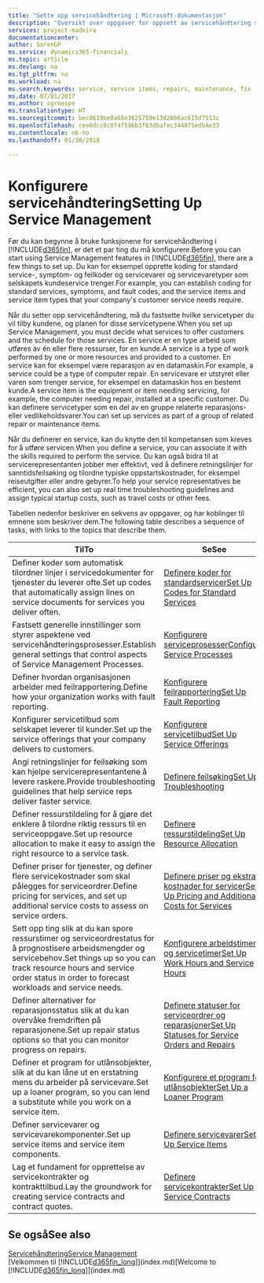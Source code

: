 ```yaml
---
title: "Sette opp servicehåndtering | Microsoft-dokumentasjon"
description: "Oversikt over oppgaver for oppsett av servicehåndtering som er tilpasset måten organisasjonene håndterer tjenestene på."
services: project-madeira
documentationcenter: 
author: SorenGP
ms.service: dynamics365-financials
ms.topic: article
ms.devlang: na
ms.tgt_pltfrm: na
ms.workload: na
ms.search.keywords: service, service items, repairs, maintenance, fix
ms.date: 07/01/2017
ms.author: sgroespe
ms.translationtype: HT
ms.sourcegitcommit: bec0619be0a65e3625759e13d2866ac615d7513c
ms.openlocfilehash: cee6dcc0c0f4f596b3f63dbafec344875edb4e33
ms.contentlocale: nb-no
ms.lasthandoff: 01/30/2018

---
```


# <a name="setting-up-service-management"></a><span data-ttu-id="d7aa3-103">Konfigurere servicehåndtering</span><span class="sxs-lookup"><span data-stu-id="d7aa3-103">Setting Up Service Management</span></span>
<span data-ttu-id="d7aa3-104">Før du kan begynne å bruke funksjonene for servicehåndtering i [!INCLUDE[d365fin](includes/d365fin_md.md)], er det et par ting du må konfigurere.</span><span class="sxs-lookup"><span data-stu-id="d7aa3-104">Before you can start using Service Management features in [!INCLUDE[d365fin](includes/d365fin_md.md)], there are a few things to set up.</span></span> <span data-ttu-id="d7aa3-105">Du kan for eksempel opprette koding for standard service-, symptom- og feilkoder og servicevarer og servicevaretyper som selskapets kundeservice trenger.</span><span class="sxs-lookup"><span data-stu-id="d7aa3-105">For example, you can establish coding for standard services, symptoms, and fault codes, and the service items and service item types that your company's customer service needs require.</span></span>  

<span data-ttu-id="d7aa3-106">Når du setter opp servicehåndtering, må du fastsette hvilke servicetyper du vil tilby kundene, og planen for disse servicetypene.</span><span class="sxs-lookup"><span data-stu-id="d7aa3-106">When you set up Service Management, you must decide what services to offer customers and the schedule for those services.</span></span> <span data-ttu-id="d7aa3-107">En service er en type arbeid som utføres av én eller flere ressurser, for en kunde.</span><span class="sxs-lookup"><span data-stu-id="d7aa3-107">A service is a type of work performed by one or more resources and provided to a customer.</span></span> <span data-ttu-id="d7aa3-108">En service kan for eksempel være reparasjon av en datamaskin.</span><span class="sxs-lookup"><span data-stu-id="d7aa3-108">For example, a service could be a type of computer repair.</span></span> <span data-ttu-id="d7aa3-109">En servicevare er utstyret eller varen som trenger service, for eksempel en datamaskin hos en bestemt kunde.</span><span class="sxs-lookup"><span data-stu-id="d7aa3-109">A service item is the equipment or item needing servicing, for example, the computer needing repair, installed at a specific customer.</span></span> <span data-ttu-id="d7aa3-110">Du kan definere servicetyper som en del av en gruppe relaterte reparasjons- eller vedlikeholdsvarer.</span><span class="sxs-lookup"><span data-stu-id="d7aa3-110">You can set up services as part of a group of related repair or maintenance items.</span></span>  
  
<span data-ttu-id="d7aa3-111">Når du definerer en service, kan du knytte den til kompetansen som kreves for å utføre servicen.</span><span class="sxs-lookup"><span data-stu-id="d7aa3-111">When you define a service, you can associate it with the skills required to perform the service.</span></span> <span data-ttu-id="d7aa3-112">Du kan også bidra til at servicerepresentanten jobber mer effektivt, ved å definere retningslinjer for sanntidsfeilsøking og tilordne typiske oppstartskostnader, for eksempel reiseutgifter eller andre gebyrer.</span><span class="sxs-lookup"><span data-stu-id="d7aa3-112">To help your service representatives be efficient, you can also set up real time troubleshooting guidelines and assign typical startup costs, such as travel costs or other fees.</span></span>  

<span data-ttu-id="d7aa3-113">Tabellen nedenfor beskriver en sekvens av oppgaver, og har koblinger til emnene som beskriver dem.</span><span class="sxs-lookup"><span data-stu-id="d7aa3-113">The following table describes a sequence of tasks, with links to the topics that describe them.</span></span>  
  
| <span data-ttu-id="d7aa3-114">Til</span><span class="sxs-lookup"><span data-stu-id="d7aa3-114">To</span></span> | <span data-ttu-id="d7aa3-115">Se</span><span class="sxs-lookup"><span data-stu-id="d7aa3-115">See</span></span> |
| --- | --- |
| <span data-ttu-id="d7aa3-116">Definer koder som automatisk tilordner linjer i servicedokumenter for tjenester du leverer ofte.</span><span class="sxs-lookup"><span data-stu-id="d7aa3-116">Set up codes that automatically assign lines on service documents for services you deliver often.</span></span> |[<span data-ttu-id="d7aa3-117">Definere koder for standardservicer</span><span class="sxs-lookup"><span data-stu-id="d7aa3-117">Set Up Codes for Standard Services</span></span>](service-how-setup-service-coding.md)|
| <span data-ttu-id="d7aa3-118">Fastsett generelle innstillinger som styrer aspektene ved servicehåndteringsprosesser.</span><span class="sxs-lookup"><span data-stu-id="d7aa3-118">Establish general settings that control aspects of Service Management Processes.</span></span>|[<span data-ttu-id="d7aa3-119">Konfigurere serviceprosesser</span><span class="sxs-lookup"><span data-stu-id="d7aa3-119">Configure Service Processes</span></span>](service-setup-service-processes.md)|
| <span data-ttu-id="d7aa3-120">Definer hvordan organisasjonen arbeider med feilrapportering.</span><span class="sxs-lookup"><span data-stu-id="d7aa3-120">Define how your organization works with fault reporting.</span></span> |[<span data-ttu-id="d7aa3-121">Konfigurere feilrapportering</span><span class="sxs-lookup"><span data-stu-id="d7aa3-121">Set Up Fault Reporting</span></span>](service-how-setup-fault-reporting.md) |
| <span data-ttu-id="d7aa3-122">Konfigurer servicetilbud som selskapet leverer til kunder.</span><span class="sxs-lookup"><span data-stu-id="d7aa3-122">Set up the service offerings that your company delivers to customers.</span></span>|[<span data-ttu-id="d7aa3-123">Konfigurere servicetilbud</span><span class="sxs-lookup"><span data-stu-id="d7aa3-123">Set Up Service Offerings</span></span>](service-how-setup-service-offerings.md)|
| <span data-ttu-id="d7aa3-124">Angi retningslinjer for feilsøking som kan hjelpe servicerepresentantene å levere raskere.</span><span class="sxs-lookup"><span data-stu-id="d7aa3-124">Provide troubleshooting guidelines that help service reps deliver faster service.</span></span> |[<span data-ttu-id="d7aa3-125">Definere feilsøking</span><span class="sxs-lookup"><span data-stu-id="d7aa3-125">Set Up Troubleshooting</span></span>](service-how-setup-troubleshooting.md) |
| <span data-ttu-id="d7aa3-126">Definer ressurstildeling for å gjøre det enklere å tilordne riktig ressurs til en serviceoppgave.</span><span class="sxs-lookup"><span data-stu-id="d7aa3-126">Set up resource allocation to make it easy to assign the right resource to a service task.</span></span> |[<span data-ttu-id="d7aa3-127">Definere ressurstildeling</span><span class="sxs-lookup"><span data-stu-id="d7aa3-127">Set Up Resource Allocation</span></span>](service-how-setup-resource-allocation.md) |
| <span data-ttu-id="d7aa3-128">Definer priser for tjenester, og definer flere servicekostnader som skal pålegges for serviceordrer.</span><span class="sxs-lookup"><span data-stu-id="d7aa3-128">Define pricing for services, and set up additional service costs to assess on service orders.</span></span> |[<span data-ttu-id="d7aa3-129">Definere priser og ekstra kostnader for servicer</span><span class="sxs-lookup"><span data-stu-id="d7aa3-129">Set Up Pricing and Additional Costs for Services</span></span>](service-how-setup-service-costs-pricing.md)|
| <span data-ttu-id="d7aa3-130">Sett opp ting slik at du kan spore ressurstimer og serviceordrestatus for å prognostisere arbeidsmengder og servicebehov.</span><span class="sxs-lookup"><span data-stu-id="d7aa3-130">Set things up so you can track resource hours and service order status in order to forecast workloads and service needs.</span></span>|[<span data-ttu-id="d7aa3-131">Konfigurere arbeidstimer og servicetimer</span><span class="sxs-lookup"><span data-stu-id="d7aa3-131">Set Up Work Hours and Service Hours</span></span>](service-how-setup-work-service-hours.md)|
| <span data-ttu-id="d7aa3-132">Definer alternativer for reparasjonsstatus slik at du kan overvåke fremdriften på reparasjonene.</span><span class="sxs-lookup"><span data-stu-id="d7aa3-132">Set up repair status options so that you can monitor progress on repairs.</span></span> | [<span data-ttu-id="d7aa3-133">Definere statuser for serviceordrer og reparasjoner</span><span class="sxs-lookup"><span data-stu-id="d7aa3-133">Set Up Statuses for Service Orders and Repairs</span></span>](service-order-repair-status.md)|
| <span data-ttu-id="d7aa3-134">Definer et program for utlånsobjekter, slik at du kan låne ut en erstatning mens du arbeider på servicevare.</span><span class="sxs-lookup"><span data-stu-id="d7aa3-134">Set up a loaner program, so you can lend a substitute while you work on a service item.</span></span> |[<span data-ttu-id="d7aa3-135">Konfigurere et program for utlånsobjekter</span><span class="sxs-lookup"><span data-stu-id="d7aa3-135">Set Up a Loaner Program</span></span>](service-how-setup-loaner-program.md) |
| <span data-ttu-id="d7aa3-136">Definer servicevarer og servicevarekomponenter.</span><span class="sxs-lookup"><span data-stu-id="d7aa3-136">Set up service items and service item components.</span></span> |[<span data-ttu-id="d7aa3-137">Definere servicevarer</span><span class="sxs-lookup"><span data-stu-id="d7aa3-137">Set Up Service Items</span></span>](service-how-setup-service-items.md) |
| <span data-ttu-id="d7aa3-138">Lag et fundament for opprettelse av servicekontrakter og kontrakttilbud.</span><span class="sxs-lookup"><span data-stu-id="d7aa3-138">Lay the groundwork for creating service contracts and contract quotes.</span></span> |[<span data-ttu-id="d7aa3-139">Definere servicekontrakter</span><span class="sxs-lookup"><span data-stu-id="d7aa3-139">Set Up Service Contracts</span></span>](service-how-setup-service-contracts.md) |

## <a name="see-also"></a><span data-ttu-id="d7aa3-140">Se også</span><span class="sxs-lookup"><span data-stu-id="d7aa3-140">See also</span></span>
[<span data-ttu-id="d7aa3-141">Servicehåndtering</span><span class="sxs-lookup"><span data-stu-id="d7aa3-141">Service Management</span></span>](service-service.md)  
<span data-ttu-id="d7aa3-142">[Velkommen til [!INCLUDE[d365fin_long](includes/d365fin_long_md.md)]](index.md)</span><span class="sxs-lookup"><span data-stu-id="d7aa3-142">[Welcome to [!INCLUDE[d365fin_long](includes/d365fin_long_md.md)]](index.md)</span></span>  


